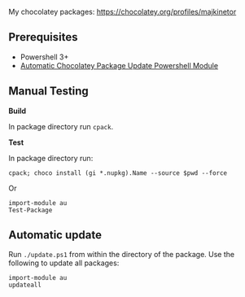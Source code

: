 My chocolatey packages: https://chocolatey.org/profiles/majkinetor

Prerequisites
-------------

- Powershell 3+
- [Automatic Chocolatey Package Update Powershell Module](https://github.com/majkinetor/au)

Manual Testing
--------------

**Build**

In package directory run `cpack`.

**Test**

In package directory run:

    cpack; choco install (gi *.nupkg).Name --source $pwd --force

Or

    import-module au
    Test-Package


Automatic update
----------------

Run `./update.ps1` from within the directory of the package.
Use the following to update all packages:

    import-module au
    updateall
